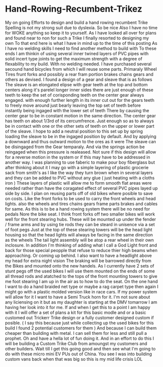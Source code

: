 # Hand-Rowing-Recumbent-Trikez
My on going Efforts to design and build a hand rowing recumbent Trike
Spelling is not my strong suit due to dyslexia. So be nice Also I have no time for WOKE anything so keep it to yourself.
As I have looked all over for plans and found near to non for such a Trike I finally resorted to designing my own
To that end here is what I have in mind up to the time of this posting
As I have no welding skills I need to find another method to build with To these ends I am thinkin of using several inner twined layers of PVC pipes with solid incert type joints to get the maximum strength with a degree of flexability to my build. With no welding needed.
I have purchased several secound hand bicycles from which I will reuse some parts. Primaraly Wheel Tires frunt forks and possibly a rear fram portion brakes chains gears and others as devised.
I found a design of a gear and sleave that is as follows The sleave is an elongated elipse with gear teeth at the top and bottom centers along it's parelel longer inner sides there are just enough of these teeth to keep the set of corisponding teeth on the center gear always engaged. with enough further length in its inner cut out for the gears teeth to freely move around just bearly leaving the top set of teeth before instantly being ingaged with the lower set of teeth There by causing the center gear to be in constant motion in the same direction.
The center gear has teeth on about 1/3rd of its cercumfrence. Just enough so as to always be in contact with one or the other sets of teeth on the upper or lower part of the sleave. 
I hope to add a neutral position to this set up by spring loading the sleave to be in the ingaged position by default. And by applying a downward and thus outward motion to the ores as it were The sleave can be disingaged from the Gear temparaly. And via the springs action be reingaged when this pressure is realeased. 
Not sure if this design will allow for a reverse motion in the system or if this may have to be addressed in another way.
I was planning to use faberic to make pour boy fiberglass but after thinking about it I may go with a simple layering of plastic grocerie sack from smith's as I like the way they turn brown when in several layers and they can be added to PVC without any glue ( just heating with a cloths iron )
These layers of plastic will allow me to form smooth flat areas were needed rather than have the coragated effect of several PVC pipes layed up side by side.
I plan on reusing parts off of old bikes where posible to save on costs. Like the front forks to be used to carry the front wheels and head lights. 
also the wheels and tires chains gears frame parts brakes and cables for same.
As this is to be a hand rowing system there will be no need for pedals Nore the bike seat.
I think front forks off two smaller bikes  will work well for the front stearing hubs. These will be mounted up under the fender / frame arms and by using tie rods they can be steard in unisence via a set of foot pegs
Just at the top of these stearing towers will be the head light housing so that the head lights will always be facing in the same direction as the wheels
The tail light assembly will be atop a rear wheel in their own inclosure. In addition I'm thinking of adding what I call a God Light front and back for those special peopple that refuse to reduce thier high beams when approaching. Or coming up behind. I also want to have a headlight above my head for extra night vision
The braking will be barrowed directly from the Bikes and mounted onto the new handels.
As I currently have 2 sets of stunt pegs off the used bikes I will use them mounted on the ends of some all thread rods and atatched to the tops of the front mounting towers to give me foot stearing
I am up in the air as to how to do the seat. On the one hand I want to do a hand braided net type or maybe a rag carpet type then again I might go with a plastic molded version like in race cars.
If my power system will allow for it I want to have a Semi Truck horn for it. 
I'm not sure about any liciensing  on it but as my daughter is starting at the DMV tomarrow I am having her look into it for me.
If and when I get this to a point I am happy with it I will offer a set of plans a kit for this basic modle and or a basic customed out Trickerr Trike design or a fully customer designed custom if posible. ( I say this because just while collecting up the used bikes for this build I found 2 potential customers for them )
And because I can build them cheaper than building with metal. I can sell them for less and still pull a prophet. Oh and have a hella lot of fun doing it.
And in an effort to do this I will be building a Custom Trike Club from amoungst my customers and other builders.
Wait till I get this going good and then see what I'm going to do with these micro mini EV PUs out of China. You see I was into building custom vans back when that was big so this is my mid life crisis LOL

